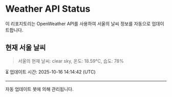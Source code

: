 
# Weather API Status

이 리포지토리는 OpenWeather API를 사용하여 서울의 날씨 정보를 자동으로 업데이트합니다.

## 현재 서울 날씨
> 서울의 현재 날씨: clear sky, 온도: 18.59°C, 습도: 78%

⏳ 업데이트 시간: 2025-10-16 14:14:42 (UTC)

---
자동 업데이트 봇에 의해 관리됩니다.
